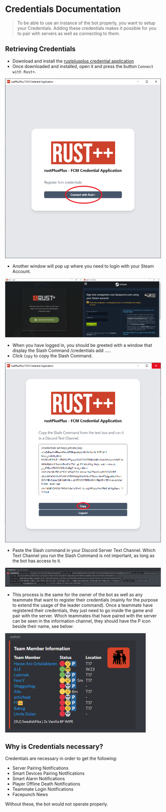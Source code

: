 # Credentials Documentation

> To be able to use an instance of the bot properly, you want to setup your Credentials. Adding these credentials makes it possible for you to pair with servers as well as connecting to them.

## Retrieving Credentials

* Download and install the [rustplusplus credential application](https://github.com/alexemanuelol/rustplusplus-credential-application/releases/download/v1.4.0/rustplusplus-1.4.0-win-x64.exe)
* Once downloaded and installed, open it and press the button `Connect with Rust+`.

![rustplusplus Credential Application Image](images/bot_setup/fcm_credential_application_connect.png)

* Another window will pop up where you need to login with your Steam Account.

![Steam Account login Image](images/bot_setup/steam_login.png)

* When you have logged in, you should be greeted with a window that display the Slash Command /credentials add .....
* Click `Copy` to copy the Slash Command.

![Credentials copy Image](images/bot_setup/credentials_copy.png)

* Paste the Slash command in your Discord Server Text Channel. Which Text Channel you run the Slash Command is not important, as long as the bot has access to it.

![Credentials discord Image](images/bot_setup/credentials_discord.png)

* This process is the same for the owner of the bot as well as any teammate that want to register their credentials (mainly for the purpose to extend the usage of the leader command). Once a teammate have registered their credentials, they just need to go inside the game and pair with the server. Which teammates that have paired with the server can be seen in the information channel, they should have the P icon beside their name, see below:

![Teammates Paired with Server](images/bot_setup/teammates_paired.png)

## Why is Credentials necessary?

Credentials are necessary in order to get the following:

* Server Pairing Notifications
* Smart Devices Pairing Notifications
* Smart Alarm Notifications
* Player Offline Death Notifications
* Teammate Login Notifications
* Facepunch News

Without these, the bot would not operate properly.